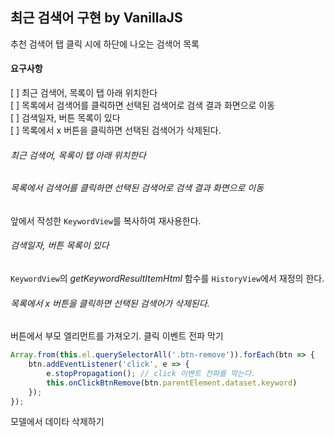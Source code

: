 ## 최근 검색어 구현 by VanillaJS
추천 검색어 탭 클릭 시에 하단에 나오는 검색어 목록

#### 요구사항
[ ] 최근 검색어, 목록이 탭 아래 위치한다   
[ ] 목록에서 검색어를 클릭하면 선택된 검색어로 검색 결과 화면으로 이동   
[ ] 검색일자, 버튼 목록이 있다    
[ ] 목록에서 x 버튼을 클릭하면 선택된 검색어가 삭제된다.


###### 최근 검색어, 목록이 탭 아래 위치한다   
###### 목록에서 검색어를 클릭하면 선택된 검색어로 검색 결과 화면으로 이동 
앞에서 작성한 `KeywordView`를 복사하여 재사용한다.

###### 검색일자, 버튼 목록이 있다    
`KeywordView`의 *getKeywordResultItemHtml* 함수를 `HistoryView`에서 재정의 한다.

###### 목록에서 x 버튼을 클릭하면 선택된 검색어가 삭제된다.
버튼에서 부모 엘리먼트를 가져오기. 클릭 이벤트 전파 막기
```javascript
Array.from(this.el.querySelectorAll('.btn-remove')).forEach(btn => {
    btn.addEventListener('click', e => {
        e.stopPropagation(); // click 이벤트 전파를 막는다.
        this.onClickBtnRemove(btn.parentElement.dataset.keyword)
    });
});
```

모델에서 데이타 삭제하기
